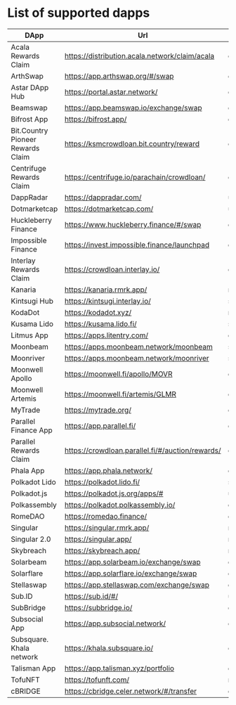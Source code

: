 
# List of supported dapps
|               DApp                |                       Url                        |          Tags           |
| --------------------------------- | ------------------------------------------------ | ----------------------- |
| Acala Rewards Claim               | https://distribution.acala.network/claim/acala   | crowdloans              |
| ArthSwap                          | https://app.arthswap.org/#/swap                  | defi,staking,evm        |
| Astar DApp Hub                    | https://portal.astar.network/                    | defi,staking,evm        |
| Beamswap                          | https://app.beamswap.io/exchange/swap            | defi,staking,evm        |
| Bifrost App                       | https://bifrost.app/                             | defi,crowdloans         |
| Bit.Country Pioneer Rewards Claim | https://ksmcrowdloan.bit.country/reward          | crowdloans              |
| Centrifuge Rewards Claim          | https://centrifuge.io/parachain/crowdloan/       | crowdloans              |
| DappRadar                         | https://dappradar.com/                           | utilities               |
| Dotmarketcap                      | https://dotmarketcap.com/                        | utilities               |
| Huckleberry Finance               | https://www.huckleberry.finance/#/swap           | defi,staking,evm        |
| Impossible Finance                | https://invest.impossible.finance/launchpad      | defi,evm                |
| Interlay Rewards Claim            | https://crowdloan.interlay.io/                   | crowdloans              |
| Kanaria                           | https://kanaria.rmrk.app/                        | nft                     |
| Kintsugi Hub                      | https://kintsugi.interlay.io/                    | staking,defi,crowdloans |
| KodaDot                           | https://kodadot.xyz/                             | nft                     |
| Kusama Lido                       | https://kusama.lido.fi/                          | staking,evm             |
| Litmus App                        | https://apps.litentry.com/                       | crowdloans,evm          |
| Moonbeam                          | https://apps.moonbeam.network/moonbeam           | staking,crowdloans,evm  |
| Moonriver                         | https://apps.moonbeam.network/moonriver          | staking,crowdloans,evm  |
| Moonwell Apollo                   | https://moonwell.fi/apollo/MOVR                  | defi,evm                |
| Moonwell Artemis                  | https://moonwell.fi/artemis/GLMR                 | defi,evm                |
| MyTrade                           | https://mytrade.org/                             | defi,evm                |
| Parallel Finance App              | https://app.parallel.fi/                         | defi                    |
| Parallel Rewards Claim            | https://crowdloan.parallel.fi/#/auction/rewards/ | crowdloans              |
| Phala App                         | https://app.phala.network/                       | defi,staking            |
| Polkadot Lido                     | https://polkadot.lido.fi/                        | staking,evm             |
| Polkadot.js                       | https://polkadot.js.org/apps/#                   | utilities               |
| Polkassembly                      | https://polkadot.polkassembly.io/                | community               |
| RomeDAO                           | https://romedao.finance/                         | defi,staking,evm        |
| Singular                          | https://singular.rmrk.app/                       | nft                     |
| Singular 2.0                      | https://singular.app/                            | nft                     |
| Skybreach                         | https://skybreach.app/                           | nft,evm                 |
| Solarbeam                         | https://app.solarbeam.io/exchange/swap           | defi,staking,evm        |
| Solarflare                        | https://app.solarflare.io/exchange/swap          | defi,staking,evm        |
| Stellaswap                        | https://app.stellaswap.com/exchange/swap         | defi,staking,evm        |
| Sub.ID                            | https://sub.id/#/                                | utilities               |
| SubBridge                         | https://subbridge.io/                            | defi,evm                |
| Subsocial App                     | https://app.subsocial.network/                   | community               |
| Subsquare. Khala network          | https://khala.subsquare.io/                      | community               |
| Talisman App                      | https://app.talisman.xyz/portfolio               | defi,crowdloans         |
| TofuNFT                           | https://tofunft.com/                             | nft,evm                 |
| cBRIDGE                           | https://cbridge.celer.network/#/transfer         | defi,evm                |
